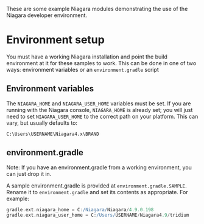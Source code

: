 These are some example Niagara modules demonstrating the use of the Niagara
developer environment.

# Environment setup

You must have a working Niagara installation and point the build
environment at it for these samples to work. This can be done in one of two
ways: environment variables or an `environment.gradle` script

## Environment variables

The `NIAGARA_HOME` and `NIAGARA_USER_HOME` variables must be set. If you
are running with the Niagara console, `NIAGARA_HOME` is already set; you
will just need to set `NIAGARA_USER_HOME` to the correct path on your
platform. This can vary, but usually defaults to:

```
C:\Users\USERNAME\Niagara4.x\BRAND
```

## environment.gradle

Note: If you have an environment.gradle from a working environment, you can
just drop it in.

A sample environment.gradle is provided at
`environment.gradle.SAMPLE`. Rename it to `environment.gradle` and set its
contents as appropriate. For example:

``` groovy
gradle.ext.niagara_home = C:/Niagara/Niagara/4.9.0.198
gradle.ext.niagara_user_home = C:/Users/USERNAME/Niagara4.9/tridium
```

